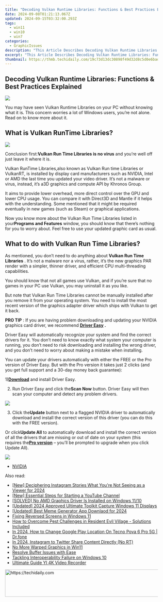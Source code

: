 ```yaml
---
title: "Decoding Vulkan Runtime Libraries: Functions & Best Practices Explained"
date: 2024-09-08T01:21:13.067Z
updated: 2024-09-15T03:32:00.293Z
tags:
  - win11
  - win10
  - win7
categories:
  - GraphicIssues
description: "This Article Describes Decoding Vulkan Runtime Libraries: Functions & Best Practices Explained"
excerpt: "This Article Describes Decoding Vulkan Runtime Libraries: Functions & Best Practices Explained"
thumbnail: https://thmb.techidaily.com/19c73d13dc30898f49d32d8c5d0e6badbf2d50aea1c634709fd828dcee42d79c.jpg
---
```


## Decoding Vulkan Runtime Libraries: Functions & Best Practices Explained

![](https://images.drivereasy.com/wp-content/uploads/2017/08/img_598a900a5bae2.png) 

 You may have seen Vulkan Runtime Libraries on your PC without knowing what it is. This concern worries a lot of Windows users, you’re not alone. Read on to know more about it. 

## **What is Vulkan RunTime Libraries?** 

![](https://images.drivereasy.com/wp-content/uploads/2017/07/img_5965f0b4f1ab3.jpg) 

 Conclusion first:**Vulkan Run Time Libraries is no virus** and you’re well off just leave it where it is. 

 Vulkan RunTime Libraries,also known as Vulkan Run time Libraries or VulkanRT, is installed by display card manufacturers such as NVIDIA, Intel or AMD the last time you updated your video driver. It’s not a malware or virus, instead, it’s a3D graphics and compute API by Khronos Group. 

 It aims to provide lower overhead, more direct control over the GPU and lower CPU usage. You can compare it with Direct3D and Mantle if it helps with the understanding. Some mentioned that it might be required eventually in new games (such as Steam) or graphical applications. 

 Now you know more about the Vulkan Run Time Libraries listed in your**Programs and Features** window, you should know that there’s nothing for you to worry about. Feel free to use your updated graphic card as usual. 

## **What to do with Vulkan Run Time Libraries?** 

 As mentioned, you don’t need to do anything about **Vulkan Run Time Libraries** . It’s not a malware nor a virus, rather, it’s the new graphics PAR render with a simpler, thinner driver, and efficient CPU multi-threading capabilities. 

 You should know that not all games use Vulkan, and if you’re sure that no games in your PC use Vulkan, you may uninstall it as you like. 

 But note that Vulkan Run Time Libraries cannot be manually installed after you remove it from your operating system. You need to install the most recent version of the graphics adapter driver which ships with Vulkan to get it back. 

**PRO TIP** : If you are having problem downloading and updating your NVIDIA graphics card driver, we recommend **[Driver Easy](https://tools.techidaily.com/drivereasy/download/) .** 

 Driver Easy will automatically recognize your system and find the correct drivers for it. You don’t need to know exactly what system your computer is running, you don’t need to risk downloading and installing the wrong driver, and you don’t need to worry about making a mistake when installing.

 You can update your drivers automatically with either the FREE or the Pro version of Driver Easy. But with the Pro version it takes just 2 clicks (and you get full support and a 30-day money back guarantee):

 1)[**Download**](https://tools.techidaily.com/drivereasy/download/) and install Driver Easy. 

 2) Run Driver Easy and click the**Scan Now** button. Driver Easy will then scan your computer and detect any problem drivers. 

![](https://images.drivereasy.com/wp-content/uploads/2017/08/img_59a67cb00b7d6.png) 

 3) Click the**Update** button next to a flagged NVIDIA driver to automatically download and install the correct version of this driver (you can do this with the FREE version).

 Or click**Update All** to automatically download and install the correct version of all the drivers that are missing or out of date on your system (this requires the[**Pro version**](https://tools.techidaily.com/drivereasy/download/) – you’ll be prompted to upgrade when you click Update All).

![](https://images.drivereasy.com/wp-content/uploads/2017/08/img_59a67cb8d6801.jpg) 

* [NVIDIA](https://tools.techidaily.com/drivereasy/download/)

<ins class="adsbygoogle"
     style="display:block"
     data-ad-format="autorelaxed"
     data-ad-client="ca-pub-7571918770474297"
     data-ad-slot="1223367746"></ins>

<ins class="adsbygoogle"
     style="display:block"
     data-ad-client="ca-pub-7571918770474297"
     data-ad-slot="8358498916"
     data-ad-format="auto"
     data-full-width-responsive="true"></ins>

<span class="atpl-alsoreadstyle">Also read:</span>
<div><ul>
<li><a href="https://instagram-video-recordings.techidaily.com/new-deciphering-instagram-stories-what-youre-not-seeing-as-a-viewer-for-2024/"><u>[New] Deciphering Instagram Stories What You're Not Seeing as a Viewer for 2024</u></a></li>
<li><a href="https://youtube-clips.techidaily.com/new-essential-steps-for-starting-a-youtube-channel/"><u>[New] Essential Steps for Starting a YouTube Channel</u></a></li>
<li><a href="https://graphic-issues.techidaily.com/solved-no-amd-graphics-driver-is-installed-on-windows-1110/"><u>[SOLVED] No AMD Graphics Driver Is Installed on Windows 11/10</u></a></li>
<li><a href="https://video-screen-grab.techidaily.com/updated-2024-approved-ultimate-toolkit-capture-windows-11-displays/"><u>[Updated] 2024 Approved Ultimate Toolkit Capture Windows 11 Displays</u></a></li>
<li><a href="https://fox-friendly.techidaily.com/updated-best-meme-generator-app-downlaod-for-2024/"><u>[Updated] Best Meme Generator App Downlaod for 2024</u></a></li>
<li><a href="https://graphic-issues.techidaily.com/fixing-reversed-screens-in-windows-11/"><u>Fixing Reversed Screens in Windows 11</u></a></li>
<li><a href="https://win-blog.techidaily.com/how-to-overcome-pest-challenges-in-resident-evil-village-solutions-included/"><u>How to Overcome Pest Challenges in Resident Evil Village - Solutions Included</u></a></li>
<li><a href="https://review-topics.techidaily.com/in-2024-how-to-change-google-play-location-on-tecno-pova-6-pro-5g-drfone-by-drfone-virtual-android/"><u>In 2024, How to Change Google Play Location On Tecno Pova 6 Pro 5G | Dr.fone</u></a></li>
<li><a href="https://twitter-videos.techidaily.com/in-2024-instagram-to-twitter-share-content-directly-no-rt/"><u>In 2024, Instagram to Twitter Share Content Directly (No RT)</u></a></li>
<li><a href="https://graphic-issues.techidaily.com/no-more-warped-graphics-in-win11/"><u>No More Warped Graphics in Win11</u></a></li>
<li><a href="https://graphic-issues.techidaily.com/resolve-buffer-issues-with-ease/"><u>Resolve Buffer Issues with Ease</u></a></li>
<li><a href="https://graphic-issues.techidaily.com/tackling-interoperability-failure-on-windows-10/"><u>Tackling Interoperability Failure on Windows 10</u></a></li>
<li><a href="https://extra-tips.techidaily.com/ultimate-guide-yi-4k-video-recorder/"><u>Ultimate Guide YI 4K Video Recorder</u></a></li>
</ul></div>

<!-- affiliate ads begin -->
<a href="https://appsumo.8odi.net/c/5597632/2123740/7443" target="_top" id="2123740">
  <img src="//a.impactradius-go.com/display-ad/7443-2123740" border="0" alt="https://techidaily.com" width="728" height="90"/>
</a>
<img height="0" width="0" src="https://appsumo.8odi.net/i/5597632/2123740/7443" style="position:absolute;visibility:hidden;" border="0" />
<!-- affiliate ads end -->

